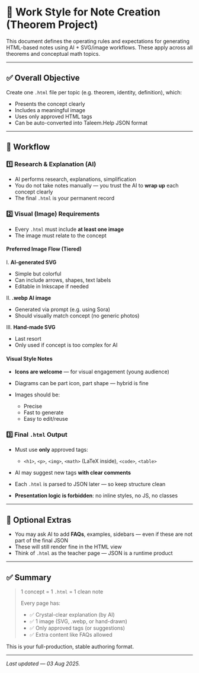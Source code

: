 # 📘 Work Style for Note Creation (Theorem Project)

This document defines the operating rules and expectations for generating HTML-based notes using AI + SVG/image workflows. These apply across all theorems and conceptual math topics.

---

## ✅ Overall Objective

Create one `.html` file per topic (e.g. theorem, identity, definition), which:

* Presents the concept clearly
* Includes a meaningful image
* Uses only approved HTML tags
* Can be auto-converted into Taleem.Help JSON format

---

## 🔁 Workflow

### 1️⃣ Research & Explanation (AI)

* AI performs research, explanations, simplification
* You do not take notes manually — you trust the AI to **wrap up** each concept clearly
* The final `.html` is your permanent record

### 2️⃣ Visual (Image) Requirements

* Every `.html` must include **at least one image**
* The image must relate to the concept

#### Preferred Image Flow (Tiered)

I. **AI-generated SVG**

* Simple but colorful
* Can include arrows, shapes, text labels
* Editable in Inkscape if needed

II. **.webp AI image**

* Generated via prompt (e.g. using Sora)
* Should visually match concept (no generic photos)

III. **Hand-made SVG**

* Last resort
* Only used if concept is too complex for AI

#### Visual Style Notes

* **Icons are welcome** — for visual engagement (young audience)
* Diagrams can be part icon, part shape — hybrid is fine
* Images should be:

  * Precise
  * Fast to generate
  * Easy to edit/reuse

### 3️⃣ Final `.html` Output

* Must use **only** approved tags:

  * `<h1>`, `<p>`, `<img>`, `<math>` (LaTeX inside), `<code>`, `<table>`
* AI may suggest new tags **with clear comments**
* Each `.html` is parsed to JSON later — so keep structure clean
* **Presentation logic is forbidden**: no inline styles, no JS, no classes

---

## 🧩 Optional Extras

* You may ask AI to add **FAQs**, examples, sidebars — even if these are not part of the final JSON
* These will still render fine in the HTML view
* Think of `.html` as the teacher page — JSON is a runtime product

---

## ✅ Summary

> 1 concept = 1 `.html` = 1 clean note
>
> Every page has:
>
> * ✅ Crystal-clear explanation (by AI)
> * ✅ 1 image (SVG, .webp, or hand-drawn)
> * ✅ Only approved tags (or suggestions)
> * ✅ Extra content like FAQs allowed

This is your full-production, stable authoring format.

---

*Last updated — 03 Aug 2025.*
